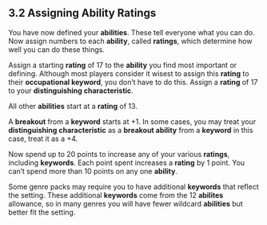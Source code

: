 ## 3.2 Assigning Ability Ratings

You have now defined your **abilities**. These tell everyone what you can do. Now assign numbers to each **ability**, called **ratings**, which determine how well you can do these things.

Assign a starting **rating** of 17 to the **ability** you find most important or defining. Although most players consider it wisest to assign this **rating** to their **occupational keyword**, you don’t have to do this. Assign a **rating** of 17 to your **distinguishing characteristic**.

All other **abilities** start at a **rating** of 13.

A **breakout** from a **keyword** starts at +1. In some cases, you may treat your **distinguishing characteristic** as a **breakout ability** from a **keyword** in this case, treat it as a +4.

Now spend up to 20 points to increase any of your various **ratings**, including **keywords**. Each point spent increases a **rating** by 1 point. You can’t spend more than 10 points on any one **ability**.

Some genre packs may require you to have additional **keywords** that reflect the setting. These additional **keywords** come from the 12 **abilites** allowance, so in many genres you will have fewer wildcard **abilities** but better fit the setting.

